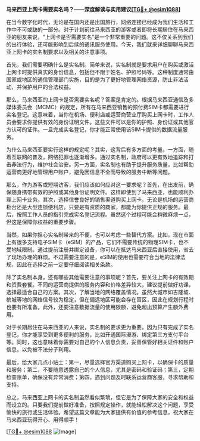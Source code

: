 **马来西亚上网卡需要实名吗？——深度解读与实用建议[[TG💪+ @esim1088](https://t.me/s/esim1088)]**

在当今数字化时代，无论是在国内还是出国旅行，网络连接已经成为我们生活和工作中不可或缺的一部分。对于计划前往马来西亚的游客或者即将长期居住在马来西亚的朋友来说，“上网卡是否需要实名”是一个非常重要的问题。这不仅关系到我们的出行体验，还可能影响到后续的通讯服务使用。今天，我们就来详细聊聊马来西亚上网卡的实名制要求以及相关的注意事项。

首先，我们需要明确什么是实名制。简单来说，实名制就是要求用户在购买或激活上网卡时提供真实的身份信息，包括但不限于姓名、护照号码等。这种制度通常由国家或地区的通信管理部门实施，目的是为了更好地管理网络资源，防止非法活动，并保护用户的合法权益。

那么，马来西亚的上网卡是否需要实名呢？答案是肯定的。根据马来西亚通信及多媒体委员会（MCMC）的规定，所有在马来西亚销售的预付费SIM卡都需要进行实名登记。这意味着，当你在机场、便利店或运营商营业厅购买上网卡时，工作人员会要求你提供有效的身份证明文件。这些文件可以是你的护照、身份证或其他官方认可的证件。一旦完成实名登记，你才能正常使用该SIM卡提供的数据流量服务。

为什么马来西亚要实行这样的规定呢？其实，这背后有多方面的考量。一方面，随着互联网的普及，网络犯罪也逐渐增多。通过实名制，政府可以更有效地追踪和打击非法行为，维护社会治安。另一方面，实名制也有助于提升服务质量，比如帮助运营商更好地管理用户账户，避免因信息不全而导致的服务中断等问题。

那么，作为游客或短期访客，我们应该如何应对这一要求呢？首先，在出发前，确保随身携带有效的护照或其他身份证明文件。这样即使到了马来西亚，也能顺利办理上网卡业务。其次，选择信誉良好的销售渠道购买上网卡。无论是机场的运营商柜台还是大型连锁便利店，只要是有资质的商家，都能为你提供正规的服务。最后，按照工作人员的指引完成实名登记流程。虽然这个过程可能会稍微麻烦一点，但这是保障你权益的重要步骤。

当然，如果你担心实名制带来的不便，也可以考虑一些替代方案。比如，现在市面上有很多支持电子SIM卡（eSIM）的产品，它们不需要传统的物理SIM卡，也不受地域限制。通过提前注册并绑定设备，你可以在抵达马来西亚后直接使用，省去了现场办理的麻烦。不过需要注意的是，eSIM的使用也需要符合当地的法律法规，因此在选择之前一定要仔细阅读相关条款。

除了实名制本身，还有哪些其他需要注意的事项呢？首先，要关注上网卡的有效期和资费套餐。不同的运营商提供的服务内容和价格差异较大，建议提前做好功课，选择最适合自己的方案。其次，了解当地的网络覆盖情况。虽然大城市如吉隆坡、槟城等地的网络信号较为稳定，但在偏远地区可能会存在盲区，因此在规划行程时也要有所准备。此外，还要注意数据流量的使用限额，避免超出预算产生额外费用。

对于长期居住在马来西亚的人来说，实名制的要求更为重要。因为只有完成了实名登记，你才能享受到更多便利的服务，比如开通国际漫游、绑定第三方支付平台等。同时，这也意味着你需要对自己的个人信息负责，妥善保管好相关证件和账户信息，以免被不法分子利用。

最后，给大家几点小贴士：第一，尽量选择官方渠道购买上网卡，以确保卡的质量和服务；第二，不要随意透露自己的个人信息，尤其是密码和验证码；第三，定期检查账单，确保没有异常消费；第四，遇到问题及时联系运营商客服，寻求帮助和支持。

总之，马来西亚上网卡的实名制虽然看似繁琐，但它是为了保障大家的安全和权益而设立的。只要我们提前做好准备，按照规定操作，就能轻松解决这个问题，享受愉快的旅行或生活体验。希望这篇文章能为大家提供有价值的参考信息，祝大家在马来西亚玩得开心、用得顺手！

[[TG💪+ @esim1088](https://t.me/s/esim1088) ![Image](https://i.postimg.cc/4NQfJmqS/Snipaste-2025-05-13-00-14-12.png)]